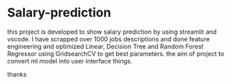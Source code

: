 # Salary-prediction
this project is developed to show salary prediction by  using streamlit and vscode.	I have scrapped over 1000 jobs descriptions and done feature engineering and optimized Linear, Decision Tree and Random Forest Regressor using GridsearchCV to get best parameters.
the aim of project to convert ml model into user interface things.

thanks
